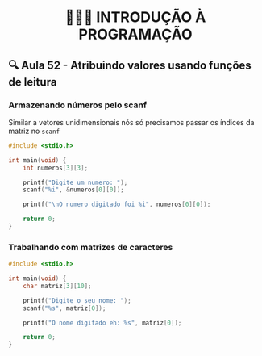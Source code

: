 <h1 align="center">👨🏻‍💻 INTRODUÇÃO À PROGRAMAÇÃO</h>

## 🔍 Aula 52 - Atribuindo valores usando funções de leitura

### Armazenando números pelo scanf

Similar a vetores unidimensionais nós só precisamos passar os índices da matriz no `scanf`

```c
#include <stdio.h>

int main(void) {
    int numeros[3][3];

    printf("Digite um numero: ");
    scanf("%i", &numeros[0][0]);

    printf("\nO numero digitado foi %i", numeros[0][0]);

    return 0;
}
```

### Trabalhando com matrizes de caracteres

```c
#include <stdio.h>

int main(void) {
    char matriz[3][10];

    printf("Digite o seu nome: ");
    scanf("%s", matriz[0]);

    printf("O nome digitado eh: %s", matriz[0]);

    return 0;
}
```
